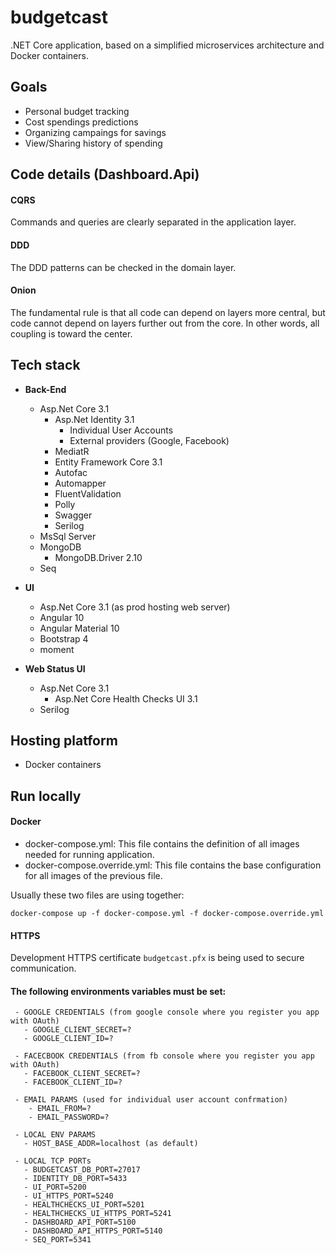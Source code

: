 
# budgetcast 
.NET Core application, based on a simplified microservices architecture and Docker containers.

## Goals
 - Personal budget tracking
 - Cost spendings predictions
 - Organizing campaings for savings
 - View/Sharing history of spending

## Code details (Dashboard.Api)
 #### CQRS
 Commands and queries are clearly separated in the application layer.
 
 #### DDD
 The DDD patterns can be checked in the domain layer.
 
 #### Onion
 The fundamental rule is that all code can depend on layers more central, but code cannot 
 depend on layers further out from the core. In other words, all coupling is toward the center.

## Tech stack
 - **Back-End**
    - Asp.Net Core 3.1
      - Asp.Net Identity 3.1
          - Individual User Accounts 
          - External providers (Google, Facebook)
      - MediatR
      - Entity Framework Core 3.1
      - Autofac
      - Automapper
      - FluentValidation
      - Polly
      - Swagger
      - Serilog
    - MsSql Server
    - MongoDB
      - MongoDB.Driver 2.10
    - Seq
    
 - **UI**
    - Asp.Net Core 3.1 (as prod hosting web server)
    - Angular 10
    - Angular Material 10
    - Bootstrap 4
    - moment
    
 - **Web Status UI**
    - Asp.Net Core 3.1
      - Asp.Net Core Health Checks UI 3.1
    - Serilog

## Hosting platform
 - Docker containers
 
## Run locally  
 
 #### Docker
 - docker-compose.yml: This file contains the definition of all images needed for running application.
 - docker-compose.override.yml: This file contains the base configuration for all images of the previous file. 
 
 Usually these two files are using together:
 ```
 docker-compose up -f docker-compose.yml -f docker-compose.override.yml
 ```
 
 #### HTTPS
 Development HTTPS certificate `budgetcast.pfx` is being used to secure communication.
  
 #### The following environments variables must be set:
 ```
  - GOOGLE CREDENTIALS (from google console where you register you app with OAuth)
    - GOOGLE_CLIENT_SECRET=?
    - GOOGLE_CLIENT_ID=?

  - FACECBOOK CREDENTIALS (from fb console where you register you app with OAuth)
    - FACEBOOK_CLIENT_SECRET=?
    - FACEBOOK_CLIENT_ID=?

  - EMAIL PARAMS (used for individual user account confrmation)
     - EMAIL_FROM=?
     - EMAIL_PASSWORD=?

  - LOCAL ENV PARAMS
    - HOST_BASE_ADDR=localhost (as default)

  - LOCAL TCP PORTs
    - BUDGETCAST_DB_PORT=27017
    - IDENTITY_DB_PORT=5433
    - UI_PORT=5200
    - UI_HTTPS_PORT=5240
    - HEALTHCHECKS_UI_PORT=5201
    - HEALTHCHECKS_UI_HTTPS_PORT=5241
    - DASHBOARD_API_PORT=5100
    - DASHBOARD_API_HTTPS_PORT=5140
    - SEQ_PORT=5341
```
